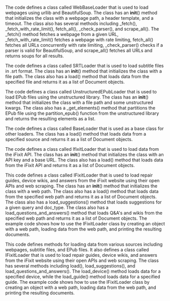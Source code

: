 The code defines a class called WebBaseLoader that is used to load webpages using urllib and BeautifulSoup. The class has an __init__() method that initializes the class with a webpage path, a header template, and a timeout. The class also has several methods including _fetch(), _fetch_with_rate_limit(), fetch_all(), _check_parser(), and scrape_all(). The _fetch() method fetches a webpage from a given URL, _fetch_with_rate_limit() fetches a webpage with rate limiting, fetch_all() fetches all URLs concurrently with rate limiting, _check_parser() checks if a parser is valid for BeautifulSoup, and scrape_all() fetches all URLs and returns soups for all results.

The code defines a class called SRTLoader that is used to load subtitle files in .srt format. The class has an __init__() method that initializes the class with a file path. The class also has a load() method that loads data from the specified file and returns it as a list of Document objects.

The code defines a class called UnstructuredEPubLoader that is used to load EPub files using the unstructured library. The class has an __init__() method that initializes the class with a file path and some unstructured kwargs. The class also has a _get_elements() method that partitions the EPub file using the partition_epub() function from the unstructured library and returns the resulting elements as a list.

The code defines a class called BaseLoader that is used as a base class for other loaders. The class has a load() method that loads data from a specified source and returns it as a list of Document objects.

The code defines a class called IfixitLoader that is used to load data from the iFixit API. The class has an __init__() method that initializes the class with an API key and a base URL. The class also has a load() method that loads data from the iFixit API and returns it as a list of Document objects.

This code defines a class called IFixitLoader that is used to load repair guides, device wikis, and answers from the iFixit website using their open APIs and web scraping. The class has an __init__() method that initializes the class with a web path. The class also has a load() method that loads data from the specified web path and returns it as a list of Document objects. The class also has a load_suggestions() method that loads suggestions for a given query and doc_type. The class also has a load_questions_and_answers() method that loads Q&A's and wikis from the specified web path and returns it as a list of Document objects. The example code shows how to use the IFixitLoader class by creating an object with a web path, loading data from the web path, and printing the resulting documents.

This code defines methods for loading data from various sources including webpages, subtitle files, and EPub files. It also defines a class called IFixitLoader that is used to load repair guides, device wikis, and answers from the iFixit website using their open APIs and web scraping. The class has several methods including load(), load_suggestions(), and load_questions_and_answers(). The load_device() method loads data for a specified device, while the load_guide() method loads data for a specified guide. The example code shows how to use the IFixitLoader class by creating an object with a web path, loading data from the web path, and printing the resulting documents.

